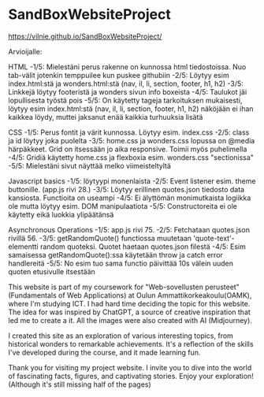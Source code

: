 # SandBoxWebsiteProject

https://vilnie.github.io/SandBoxWebsiteProject/

Arvioijalle:

HTML
-1/5: Mielestäni perus rakenne on kunnossa html tiedostoissa. Nuo tab-välit jotenkin temppuilee kun puskee githubiin
-2/5: Löytyy esim index.html:stä ja wonders.html:stä (nav, il, li, section, footer, h1, h2)
-3/5: Linkkejä löytyy footeristä ja wonders sivun info boxeista
-4/5: Taulukot jäi lopullisesta työstä pois 
-5/5: On käytetty tageja tarkoituksen mukaisesti, löytyy esim index.html:stä (nav, il, li, section, footer, h1, h2)
näköjään ei ihan kaikkea löydy, muttei jaksanut enää kaikkia turhuuksia lisätä

CSS
-1/5: Perus fontit ja värit kunnossa. Löytyy esim. index.css
-2/5: class ja id löytyy joka puolelta
-3/5: home.css ja wonders.css lopussa on @media härpäkkeet. Grid on itsessään jo aika responsive. Toimii myös puhelimella
-4/5: Gridiä käytetty home.css ja flexboxia esim. wonders.css "sectionissa"
-5/5: Mielestäni sivut näyttää melko viimeisteltyltä

Javascript basics
-1/5: löytyypi monenlaista
-2/5: Event listener esim. theme buttonille. (app.js rivi 28.)
-3/5: Löytyy erillinen quotes.json tiedosto data kansiosta. Functioita on useampi
-4/5: Ei älyttömän monimutkaista logiikka ole mutta löytyy esim. DOM manipulaatiota
-5/5: Constructoreita ei ole käytetty eikä luokkia ylipäätänsä

Asynchronous Operations
-1/5: app.js rivi 75.
-2/5: Fetchataan quotes.json rivillä 56.
-3/5: getRandomQuote() functiossa muutetaan 'quote-text'-elementti random quoteksi. Quotet haetaan quotes.json filestä
-4/5: Esim samaisessa getRandomQuote():ssa käytetään throw ja catch error handlereitä
-5/5: No esim tuo sama functio päivittää 10s välein uuden quoten etusivulle itsestään




This website is part of my coursework for "Web-sovellusten perusteet" (Fundamentals of Web Applications) at Oulun Ammattikorkeakoulu(OAMK), where I'm studying ICT. I had hard time deciding the topic for this website. The idea for was inspired by ChatGPT, a 
source of creative inspiration that led me to create a it. All the images were also created with AI (Midjourney).

I created this site as an exploration of various interesting topics, from historical wonders to remarkable achievements. It's a reflection of the skills I've developed during the course, and it made learning fun.

Thank you for visiting my project website. I invite you to dive into the world of fascinating facts, figures, and captivating stories. Enjoy your exploration! (Although it's still missing half of the pages)
